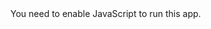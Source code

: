 <!DOCTYPE html>
<html lang="en">
  <head>
    <meta charset="utf-8" />
    <link rel="icon" href="./favicon.ico" />
    <meta name="viewport" content="width=device-width,initial-scale=1" />
    <meta name="theme-color" content="#000000" />
    <meta
      name="description"
      content="Web site created using create-react-app"
    />
    <link rel="apple-touch-icon" href="./logo192.png" />
    <link rel="manifest" href="./manifest.json" />
    <title>Landmark</title>
    <link href="./static/css/main.746fa32e.chunk.css" rel="stylesheet" />
  </head>
  <body>
    <noscript>You need to enable JavaScript to run this app.</noscript>
    <div id="root"></div>
    <div id="modal_root"></div>
    <script>
      !(function (e) {
        function r(r) {
          for (
            var n, l, a = r[0], f = r[1], i = r[2], c = 0, s = [];
            c < a.length;
            c++
          )
            (l = a[c]),
              Object.prototype.hasOwnProperty.call(o, l) &&
                o[l] &&
                s.push(o[l][0]),
              (o[l] = 0);
          for (n in f)
            Object.prototype.hasOwnProperty.call(f, n) && (e[n] = f[n]);
          for (p && p(r); s.length; ) s.shift()();
          return u.push.apply(u, i || []), t();
        }
        function t() {
          for (var e, r = 0; r < u.length; r++) {
            for (var t = u[r], n = !0, a = 1; a < t.length; a++) {
              var f = t[a];
              0 !== o[f] && (n = !1);
            }
            n && (u.splice(r--, 1), (e = l((l.s = t[0]))));
          }
          return e;
        }
        var n = {},
          o = { 1: 0 },
          u = [];
        function l(r) {
          if (n[r]) return n[r].exports;
          var t = (n[r] = { i: r, l: !1, exports: {} });
          return e[r].call(t.exports, t, t.exports, l), (t.l = !0), t.exports;
        }
        (l.m = e),
          (l.c = n),
          (l.d = function (e, r, t) {
            l.o(e, r) ||
              Object.defineProperty(e, r, { enumerable: !0, get: t });
          }),
          (l.r = function (e) {
            'undefined' != typeof Symbol &&
              Symbol.toStringTag &&
              Object.defineProperty(e, Symbol.toStringTag, { value: 'Module' }),
              Object.defineProperty(e, '__esModule', { value: !0 });
          }),
          (l.t = function (e, r) {
            if ((1 & r && (e = l(e)), 8 & r)) return e;
            if (4 & r && 'object' == typeof e && e && e.__esModule) return e;
            var t = Object.create(null);
            if (
              (l.r(t),
              Object.defineProperty(t, 'default', { enumerable: !0, value: e }),
              2 & r && 'string' != typeof e)
            )
              for (var n in e)
                l.d(
                  t,
                  n,
                  function (r) {
                    return e[r];
                  }.bind(null, n)
                );
            return t;
          }),
          (l.n = function (e) {
            var r =
              e && e.__esModule
                ? function () {
                    return e.default;
                  }
                : function () {
                    return e;
                  };
            return l.d(r, 'a', r), r;
          }),
          (l.o = function (e, r) {
            return Object.prototype.hasOwnProperty.call(e, r);
          }),
          (l.p = '/');
        var a = (this['webpackJsonplandmark-blog'] =
            this['webpackJsonplandmark-blog'] || []),
          f = a.push.bind(a);
        (a.push = r), (a = a.slice());
        for (var i = 0; i < a.length; i++) r(a[i]);
        var p = f;
        t();
      })([]);
    </script>
    <script src="./static/js/2.34e41951.chunk.js"></script>
    <script src="./static/js/main.caa4ac1c.chunk.js"></script>
  </body>
</html>